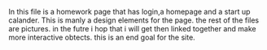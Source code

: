 In this file is a homework page that has login,a homepage and a start up calander. 
This is manly a design elements for the page. the rest of the files are pictures.
in the futre i hop that i will get then linked together and make more interactive obtects. this is an end goal for the site.
